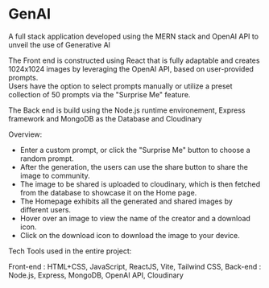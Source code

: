 # GenAI

A full stack application developed using the MERN stack and OpenAI API to unveil the use of Generative AI <br>

The Front end is constructed using React that is fully adaptable and creates 1024x1024 images by leveraging the OpenAI API, based on user-provided prompts. <br>
Users have the option to select prompts manually or utilize a preset collection of 50 prompts via the "Surprise Me" feature. <br>

The Back end is build using the Node.js runtime environement, Express framework and MongoDB as the Database and Cloudinary <br>

Overview: <Br>

- Enter a custom prompt, or click the "Surprise Me" button to choose a random prompt.
- After the generation, the users can use the share button to share the image to community.
- The image to be shared is uploaded to cloudinary, which is then fetched from the database to showcase it on the Home page.
- The Homepage exhibits all the generated and shared images by different users.
- Hover over an image to view the name of the creator and a download icon.
- Click on the download icon to download the image to your device.
  <br>

Tech Tools used in the entire project: <br>

Front-end : HTML+CSS, JavaScript, ReactJS, Vite, Tailwind CSS,
Back-end : Node.js, Express, MongoDB, OpenAI API, Cloudinary
